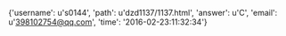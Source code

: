 {'username': u's0144', 'path': u'dzd1137/1137.html', 'answer': u'C', 'email': u'398102754@qq.com', 'time': '2016-02-23:11:32:34'}